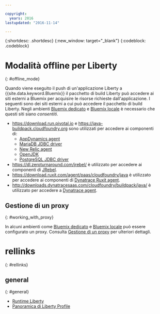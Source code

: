 ```yaml
---

copyright:
  years: 2016
lastupdated: "2016-11-14"

---
```


{:shortdesc: .shortdesc}
{:new_window: target="_blank"}
{:codeblock: .codeblock}


# Modalità offline per Liberty
{: #offline_mode}

Quando viene eseguito il push di un'applicazione Liberty a {{site.data.keyword.Bluemix}} il pacchetto di build Liberty può accedere ai siti esterni a Bluemix
per acquisire le risorse richieste dall'applicazione.  I seguenti sono dei siti esterni a cui può accedere il pacchetto di build Liberty.  Negli ambienti [Bluemix dedicato](/docs/dedicated/index.html#dedicated) e
[Bluemix locale](/docs/local/index.html#local) è necessario che questi siti siano *consentiti*.

* https://download.run.pivotal.io e https://java-buildpack.cloudfoundry.org sono utilizzati per accedere ai componenti di:
  * [AppDynamics agent](https://www.appdynamics.com/)
  * [MariaDB JDBC driver](https://mariadb.com/)
  * [New Relic agent](newRelic.html)
  * [OpenJDK ](customizingJRE.html#OpenJDK)
  * [PostgreSQL JDBC driver](https://www.postgresql.org)
* https://dl.zeroturnaround.com/jrebel/ è utilizzato per accedere ai componenti di [JRebel](https://zeroturnaround.com/software/jrebel/).
* https://download.ruxit.com/agent/paas/cloudfoundry/java è utilizzato per accedere ai componenti di [Dynatrace Ruxit agent](dynatrace.html).
* http://downloads.dynatracesaas.com/cloudfoundry/buildpack/java/  è utilizzato per accedere a [Dynatrace agent](dynatrace.html).

## Gestione di un proxy
{: #working_with_proxy}

In alcuni ambienti come [Bluemix dedicato](/docs/dedicated/index.html#dedicated) e
[Bluemix locale](/docs/local/index.html#local) può essere configurato un proxy. Consulta
[Gestione di un proxy](/docs/manageapps/workingWithProxy.html) per ulteriori dettagli.

# rellinks
{: #rellinks}
## general
{: #general}
* [Runtime Liberty](index.html)
* [Panoramica di Liberty Profile](http://www-01.ibm.com/support/knowledgecenter/SSAW57_8.5.5/com.ibm.websphere.wlp.nd.doc/ae/cwlp_about.html)
